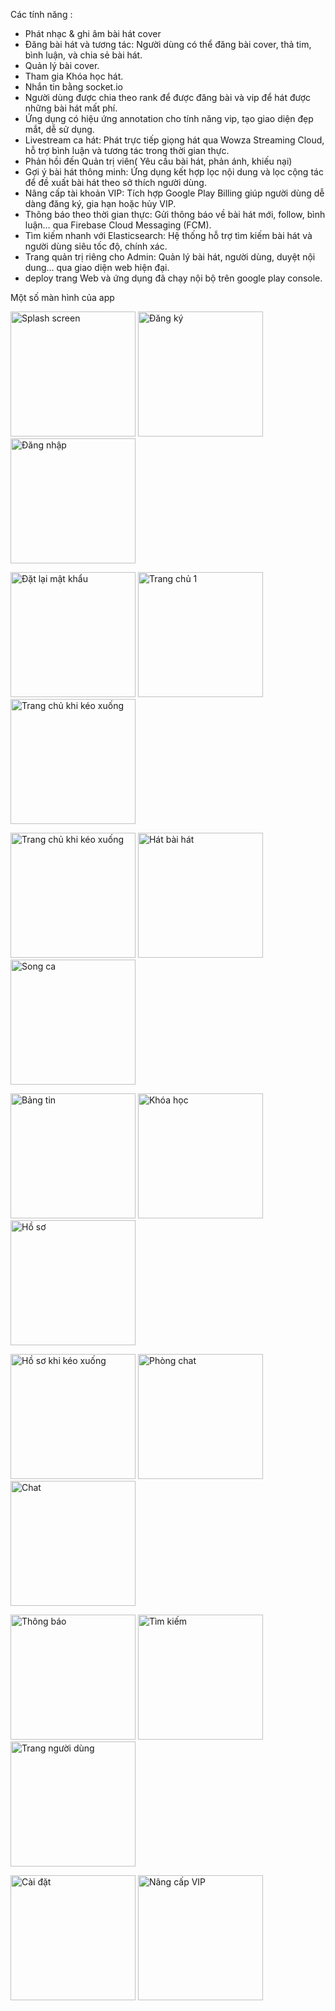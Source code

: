 Các tính năng :
- Phát nhạc & ghi âm bài hát cover
- Đăng bài hát và tương tác: Người dùng có thể đăng bài cover, thả tim, bình luận, và chia sẻ bài hát. 
- Quản lý bài cover.
- Tham gia Khóa học hát.
- Nhắn tin bằng socket.io
- Người dùng được chia theo rank để được đăng bài và vip để hát được những bài hát mất phí.
- Ứng dụng có hiệu ứng annotation cho tính năng vip, tạo giao diện đẹp mắt, dễ sử dụng.
- Livestream ca hát: Phát trực tiếp giọng hát qua Wowza Streaming Cloud, hỗ trợ bình luận và tương tác trong thời gian thực. 
- Phản hồi đến Quản trị viên( Yêu cầu bài hát, phản ánh, khiếu nại)
- Gợi ý bài hát thông minh: Ứng dụng kết hợp lọc nội dung và lọc cộng tác để đề xuất bài hát theo sở thích người dùng. 
- Nâng cấp tài khoản VIP: Tích hợp Google Play Billing giúp người dùng dễ dàng đăng ký, gia hạn hoặc hủy VIP. 
- Thông báo theo thời gian thực: Gửi thông báo về bài hát mới, follow, bình luận… qua Firebase Cloud Messaging (FCM). 
- Tìm kiếm nhanh với Elasticsearch: Hệ thống hỗ trợ tìm kiếm bài hát và người dùng siêu tốc độ, chính xác. 
- Trang quản trị riêng cho Admin: Quản lý bài hát, người dùng, duyệt nội dung… qua giao diện web hiện đại.
-  deploy trang Web và ứng dụng đã chạy nội bộ trên google play console.

Một số màn hình của app

<p float="left">
  <img src="./assets/splash_screen.jpg" alt="Splash screen" width="200" />
  <img src="./assets/dang_ky.jpg"      alt="Đăng ký"            width="200" />
  <img src="./assets/dang_nhap.jpg"    alt="Đăng nhập"          width="200" />
</p>

<p float="left">
  <img src="./assets/reset_pass.jpg"         alt="Đặt lại mật khẩu"     width="200" />
  <img src="./assets/home.jpg"               alt="Trang chủ 1"           width="200" />
  <img src="./assets/home2.jpg"              alt="Trang chủ khi kéo xuống" width="200" />
</p>

<p float="left">
  <img src="./assets/home3.jpg"           alt="Trang chủ khi kéo xuống" width="200" />
  <img src="./assets/hat_bai_hat.jpg"    alt="Hát bài hát"             width="200" />
  <img src="./assets/song_ca.jpg"        alt="Song ca"                  width="200" />
</p>

<p float="left">
  <img src="./assets/Bang_tin.jpg"       alt="Bảng tin"                width="200" />
  <img src="./assets/khoa_hoc.jpg"       alt="Khóa học"                width="200" />
  <img src="./assets/profile.jpg"        alt="Hồ sơ"                   width="200" />
</p>

<p float="left">
  <img src="./assets/profile2.jpg"       alt="Hồ sơ khi kéo xuống"      width="200" />
  <img src="./assets/room.jpg"           alt="Phòng chat"              width="200" />
  <img src="./assets/chat.jpg"           alt="Chat"                    width="200" />
</p>

<p float="left">
  <img src="./assets/notification.jpg"   alt="Thông báo"               width="200" />
  <img src="./assets/search.jpg"         alt="Tìm kiếm"                width="200" />
  <img src="./assets/user_profile.jpg"   alt="Trang người dùng"         width="200" />
</p>

<p float="left">
  <img src="./assets/setting.jpg"        alt="Cài đặt"                 width="200" />
  <img src="./assets/nang_cap_vip.jpg"   alt="Nâng cấp VIP"            width="200" />
</p>

